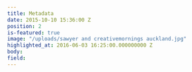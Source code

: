 ```yaml
---
title: Metadata
date: 2015-10-10 15:36:00 Z
position: 2
is-featured: true
image: "/uploads/sawyer and creativemornings auckland.jpg"
highlighted_at: 2016-06-03 16:25:00.000000000 Z
body: 
field: 
---
```


